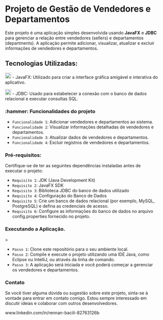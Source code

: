 <h1>Projeto de Gestão de Vendedores e Departamentos</h1>
<p> Este projeto é uma aplicação simples desenvolvida usando <b>JavaFX</b> e <b>JDBC</b> para gerenciar a relação entre vendedores (sellers) e departamentos (departments). A aplicação permite adicionar, visualizar, atualizar e excluir informações de vendedores e departamentos.
</p>

<h2> Tecnologias Utilizadas:</h2>
<p><img alt="Icone" width="20" height="20" src="https://cdn.jsdelivr.net/gh/devicons/devicon/icons/java/java-original.svg" /> - JavaFX: Utilizado para criar a interface gráfica amigável e interativa do aplicativo.</p>
 <p> <img alt="Icone" width="20" height="20"src="https://cdn.jsdelivr.net/gh/devicons/devicon/icons/mysql/mysql-original.svg" /> - JDBC: Usado para estabelecer a conexão com o banco de dados relacional e executar consultas SQL.</p>


<h3> :hammer: Funcionalidades do projeto </h3>

- `Funcionalidade 1`:  Adicionar vendedores e departamentos ao sistema.
- `Funcionalidade 2`: Visualizar informações detalhadas de vendedores e departamentos.
- `Funcionalidade 3`: Atualizar dados de vendedores e departamentos.
- `Funcionalidade 4`: Excluir registros de vendedores e departamentos.

<h3> Pré-requisitos: </h3>
<p>Certifique-se de ter as seguintes dependências instaladas antes de executar o projeto:</p>

- `Requisito 1`: JDK (Java Development Kit)
- `Requisito 2`: JavaFX SDK
- `Requisito 3`: Biblioteca JDBC do banco de dados utilizado
- `Requisito 4`: Configuração do Banco de Dados
- `Requisito 5`: Crie um banco de dados relacional (por exemplo, MySQL, PostgreSQL) e defina as credenciais de acesso.
- `Requisito 6`: Configure as informações do banco de dados no arquivo config.properties fornecido no projeto.
<h3>Executando a Aplicação.</h3>>

- `Passo 1`: Clone este repositório para o seu ambiente local.
- `Passo 2`: Compile e execute o projeto utilizando uma IDE Java, como Eclipse ou IntelliJ, ou através da linha de comando.
- `Passo 3`:  A aplicação será iniciada e você poderá começar a gerenciar os vendedores e departamentos.

<h3>Contato</h3>
<p> Se você tiver alguma dúvida ou sugestão sobre este projeto, sinta-se à vontade para entrar em contato comigo. Estou sempre interessado em discutir ideias e colaborar com outros desenvolvedores. </p>
<p>www.linkedin.com/in/rennan-bacili-82763126b </p>
